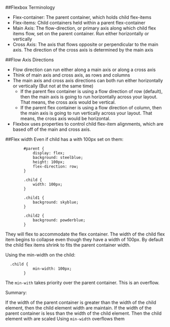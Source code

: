 ##Flexbox Terminology

* Flex-container: The parent container, which holds child flex-items
* Flex-items: Child containers held within a parent flex-container 
* Main Axis: The flow-direction, or primary axis along which child flex items flow, set on the parent container. Run either horizontally or vertically 
* Cross Axis: The axis that flows opposite or perpendicular to the main axis. The direction of the cross axis is determined by the main axis

##Flow Axis Directions

- Flow direction can run either along a main axis or along a cross axis
- Think of main axis and cross axis, as rows and columns
- The main axis and cross axis directions can both run either horizontally or vertically (But not at the same time)
  - If the parent flex container is using a flow direction of row (default), then the main axis is going to run horizontally across your layout. That means, the cross axis would be vertical. 
  - If the parent flex container is using a flow direction of column, then the main axis is going to run vertically across your layout. That means, the cross axis would be horizontal. 
- Flexbox uses properties to control child flex-item alignments, which are based off of the main and cross axis. 

##Flex width
Even if child has a with 100px set on them: 

```
        #parent {
            display: flex;
            background: steelblue;
            height: 100px;
            flex-direction: row;
        }

        .child {
            width: 100px;
        }

        .child1 {
            background: skyblue;
        }

        .child2 {
            background: powderblue;
        }

```

They will flex to accommodate the flex container. The width of the child flex item begins to collapse even though they have a width of 100px. 
By default the child flex items shrink to fits the parent container width.  

Using the min-width on the child:

```
  .child {
            min-width: 100px;
        }
```

The `min-with` takes priority over the parent container. This is an overflow.

Summary: 

If the width of the parent container is greater than the width of the child element, then the child element width are maintain.
If the width of the parent container is less than the width of the child element. Then the child element with are scaled 
Using `min-width` overflows them